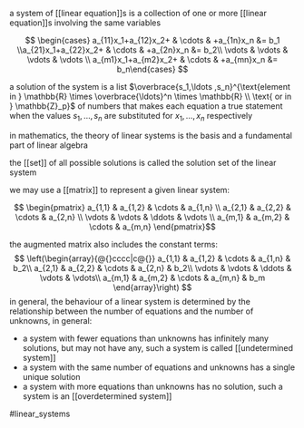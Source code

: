 a system of [[linear equation]]s is a collection of one or more [[linear equation]]s involving the same variables  
  
$$  
\begin{cases} a_{11}x_1+a_{12}x_2+ & \cdots & +a_{1n}x_n &= b_1 \\a_{21}x_1+a_{22}x_2+ & \cdots & +a_{2n}x_n &= b_2\\ \vdots & \vdots & \vdots & \vdots \\ a_{m1}x_1+a_{m2}x_2+ & \cdots & +a_{mn}x_n &= b_n\end{cases}  
$$  
  
a solution of the system is a list $\overbrace{s_1,\ldots ,s_n}^{\text{element in } \mathbb{R} \times \overbrace{\ldots}^n \times \mathbb{R} \\ \text{ or in } \mathbb{Z}_p}$ of numbers that makes each equation a true statement when the values $s_1,\ldots , s_n$ are substituted for $x_1, \ldots , x_n$ respectively  

in mathematics, the theory of linear systems is the basis and a fundamental part of linear algebra
  
the [[set]] of all possible solutions is called the solution set of the linear system  

we may use a [[matrix]] to represent a given linear system: 

$$
\begin{pmatrix}
a_{1,1} & a_{1,2} & \cdots & a_{1,n} \\
a_{2,1} & a_{2,2} & \cdots & a_{2,n} \\
\vdots  & \vdots  & \ddots & \vdots  \\
a_{m,1} & a_{m,2} & \cdots & a_{m,n} 
\end{pmatrix}$$

the augmented matrix also includes the constant terms:
$$
\left(\begin{array}{@{}cccc|c@{}}
a_{1,1} & a_{1,2} & \cdots & a_{1,n} & b_2\\
a_{2,1} & a_{2,2} & \cdots & a_{2,n} & b_2\\
\vdots  & \vdots  & \ddots & \vdots  & \vdots\\
a_{m,1} & a_{m,2} & \cdots & a_{m,n} & b_m 
\end{array}\right)
$$
in general, the behaviour of a linear system is determined by the relationship between the number of equations and the number of unknowns, in general:
- a system with fewer equations than unknowns has infinitely many solutions, but may not have any, such a system is called [[undetermined system]]
- a system with the same number of equations and unknowns has a single unique solution
- a system with more equations than unknowns has no solution, such a system is  an [[overdetermined system]]


#linear_systems 